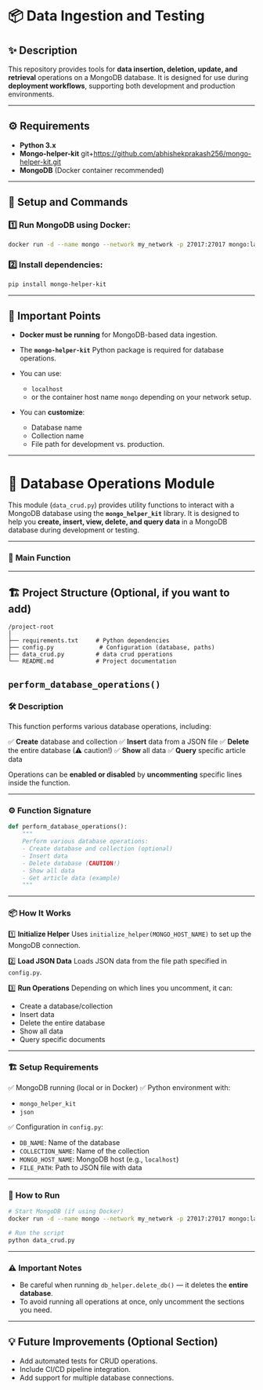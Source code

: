 
# 📦 **Data Ingestion and Testing**

## ✨ Description

This repository provides tools for **data insertion, deletion, update, and retrieval** operations on a MongoDB database.
It is designed for use during **deployment workflows**, supporting both development and production environments.

---

## ⚙️ **Requirements**

* **Python 3.x**
* **Mongo-helper-kit** git+https://github.com/abhishekprakash256/mongo-helper-kit.git
* **MongoDB** (Docker container recommended)

---

## 🚀 **Setup and Commands**

### 1️⃣ Run MongoDB using Docker:

```bash
docker run -d --name mongo --network my_network -p 27017:27017 mongo:latest
```

### 2️⃣ Install dependencies:

```bash
pip install mongo-helper-kit
```

---

## 🔑 **Important Points**

* **Docker must be running** for MongoDB-based data ingestion.
* The **`mongo-helper-kit`** Python package is required for database operations.
* You can use:

  * `localhost`
  * or the container host name `mongo`
    depending on your network setup.

* You can **customize**:

  * Database name
  * Collection name
  * File path
    for development vs. production.

---

# 📄 **Database Operations Module**

This module (`data_crud.py`) provides utility functions to interact with a MongoDB database using the **`mongo_helper_kit`** library.
It is designed to help you **create, insert, view, delete, and query data** in a MongoDB database during development or testing.

---

### 🔧 **Main Function**

---


## 🏗 **Project Structure (Optional, if you want to add)**

```
/project-root
│
├── requirements.txt     # Python dependencies
├── config.py             # Configuration (database, paths)
├── data_crud.py         # data crud pperations
└── README.md            # Project documentation
```

## `perform_database_operations()`

### 🛠 Description

This function performs various database operations, including:

✅ **Create** database and collection
✅ **Insert** data from a JSON file
✅ **Delete** the entire database (⚠ caution!)
✅ **Show** all data
✅ **Query** specific article data

Operations can be **enabled or disabled** by **uncommenting** specific lines inside the function.

---

### ⚙ **Function Signature**

```python
def perform_database_operations():
    """
    Perform various database operations:
    - Create database and collection (optional)
    - Insert data
    - Delete database (CAUTION!)
    - Show all data
    - Get article data (example)
    """
```

---

### 📦 **How It Works**

1️⃣ **Initialize Helper**
Uses `initialize_helper(MONGO_HOST_NAME)` to set up the MongoDB connection.

2️⃣ **Load JSON Data**
Loads JSON data from the file path specified in `config.py`.

3️⃣ **Run Operations**
Depending on which lines you uncomment, it can:

* Create a database/collection
* Insert data
* Delete the entire database
* Show all data
* Query specific documents

---

### 🏗 **Setup Requirements**

✅ MongoDB running (local or in Docker)
✅ Python environment with:

* `mongo_helper_kit`
* `json`

✅ Configuration in `config.py`:

* `DB_NAME`: Name of the database
* `COLLECTION_NAME`: Name of the collection
* `MONGO_HOST_NAME`: MongoDB host (e.g., `localhost`)
* `FILE_PATH`: Path to JSON file with data

---

### 🚀 **How to Run**

```bash
# Start MongoDB (if using Docker)
docker run -d --name mongo --network my_network -p 27017:27017 mongo:latest

# Run the script
python data_crud.py
```

---

### ⚠ **Important Notes**

* Be careful when running `db_helper.delete_db()` — it deletes the **entire database**.
* To avoid running all operations at once, only uncomment the sections you need.

---


## 💡 **Future Improvements (Optional Section)**

* Add automated tests for CRUD operations.
* Include CI/CD pipeline integration.
* Add support for multiple database connections.


